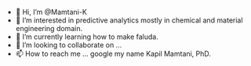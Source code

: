 - 👋 Hi, I’m @Mamtani-K
- 👀 I’m interested in predictive analytics mostly in chemical and material engineering domain.
- 🌱 I’m currently learning how to make faluda.
- 💞️ I’m looking to collaborate on ...
- 📫 How to reach me ... google my name Kapil Mamtani, PhD.

<!---
Mamtani-K/Mamtani-K is a ✨ special ✨ repository because its `README.md` (this file) appears on your GitHub profile.
You can click the Preview link to take a look at your changes.
--->
